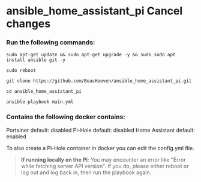 # ansible_home_assistant_pi      Cancel changes


### Run the following commands:

```
sudo apt-get update && sudo apt-get upgrade -y && sudo sudo apt install ansible git -y
```

```
sudo reboot
```

```
git clone https://github.com/BoasHoeven/ansible_home_assistant_pi.git
```

```
cd ansible_home_assistant_pi
```

```
ansible-playbook main.yml
```

### Contains the following docker contains:
Portainer default: disabled
Pi-Hole default: disabled
Home Assistant default: enabled

To also create a Pi-Hole container in docker you can edit the config.yml file.
<br>
> **If running locally on the Pi**: You may encounter an error like "Error while fetching server API version". If you do, please either reboot or log out and log back in, then run the playbook again.

